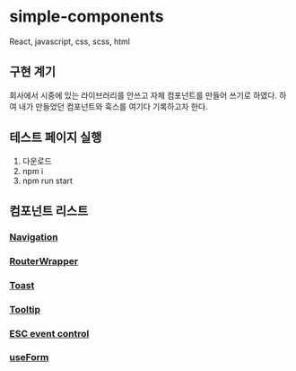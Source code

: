 # simple-components

React, javascript, css, scss, html

## 구현 계기

회사에서 시중에 있는 라이브러리를 안쓰고 자체 컴포넌트를 만들어 쓰기로 하였다.
하여 내가 만들었던 컴포넌트와 훅스를 여기다 기록하고자 한다.

## 테스트 페이지 실행

1. 다운로드
2. npm i
3. npm run start

## 컴포넌트 리스트

### [Navigation](https://github.com/QuanJinLian/simple-components/tree/main/src/components/navigation)

### [RouterWrapper](https://github.com/QuanJinLian/simple-components/tree/main/src/components/router)

### [Toast](https://github.com/QuanJinLian/simple-components/tree/main/src/components/toast)

### [Tooltip](https://github.com/QuanJinLian/simple-components/tree/main/src/components/tooltip)

### [ESC event control](https://github.com/QuanJinLian/simple-components/tree/main/src/components/escEventContorl)

### [useForm](https://github.com/QuanJinLian/simple-components/tree/main/src/components/useForm)

